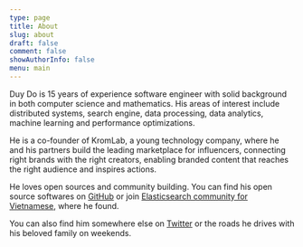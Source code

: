 ```yaml
---
type: page
title: About
slug: about
draft: false
comment: false
showAuthorInfo: false
menu: main
---
```


Duy Do is 15 years of experience software engineer with solid background in both computer science and mathematics.
His areas of interest include distributed systems, search engine, data processing, data analytics, machine learning and performance optimizations.

He is a co-founder of KromLab, a young technology company, where he and his partners build the leading marketplace for influencers, connecting right brands with the right creators, enabling branded content that reaches the right audience and inspires actions.

He loves open sources and community building. You can find his open source softwares on [GitHub](https://github.com/duydo) or join [Elasticsearch community for Vietnamese](https://www.facebook.com/groups/elasticsearchvn/), where he found.

You can also find him somewhere else on [Twitter](https://twitter.com/duydo) or the roads he drives with his beloved family on weekends.


